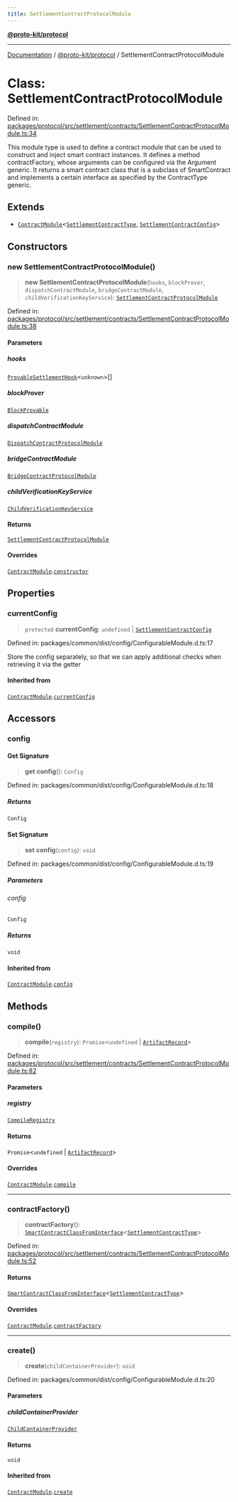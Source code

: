 ```yaml
---
title: SettlementContractProtocolModule
---
```


[**@proto-kit/protocol**](../README.md)

***

[Documentation](../../../README.md) / [@proto-kit/protocol](../README.md) / SettlementContractProtocolModule

# Class: SettlementContractProtocolModule

Defined in: [packages/protocol/src/settlement/contracts/SettlementContractProtocolModule.ts:34](https://github.com/proto-kit/framework/blob/b953c754e500c62f01fbbd6d09adfb2f5577269d/packages/protocol/src/settlement/contracts/SettlementContractProtocolModule.ts#L34)

This module type is used to define a contract module that can be used to
construct and inject smart contract instances.
It defines a method contractFactory, whose arguments can be configured via
the Argument generic. It returns a smart contract class that is a subclass
of SmartContract and implements a certain interface as specified by the
ContractType generic.

## Extends

- [`ContractModule`](ContractModule.md)\<[`SettlementContractType`](../interfaces/SettlementContractType.md), [`SettlementContractConfig`](../type-aliases/SettlementContractConfig.md)\>

## Constructors

### new SettlementContractProtocolModule()

> **new SettlementContractProtocolModule**(`hooks`, `blockProver`, `dispatchContractModule`, `bridgeContractModule`, `childVerificationKeyService`): [`SettlementContractProtocolModule`](SettlementContractProtocolModule.md)

Defined in: [packages/protocol/src/settlement/contracts/SettlementContractProtocolModule.ts:38](https://github.com/proto-kit/framework/blob/b953c754e500c62f01fbbd6d09adfb2f5577269d/packages/protocol/src/settlement/contracts/SettlementContractProtocolModule.ts#L38)

#### Parameters

##### hooks

[`ProvableSettlementHook`](ProvableSettlementHook.md)\<`unknown`\>[]

##### blockProver

[`BlockProvable`](../interfaces/BlockProvable.md)

##### dispatchContractModule

[`DispatchContractProtocolModule`](DispatchContractProtocolModule.md)

##### bridgeContractModule

[`BridgeContractProtocolModule`](BridgeContractProtocolModule.md)

##### childVerificationKeyService

[`ChildVerificationKeyService`](../../common/classes/ChildVerificationKeyService.md)

#### Returns

[`SettlementContractProtocolModule`](SettlementContractProtocolModule.md)

#### Overrides

[`ContractModule`](ContractModule.md).[`constructor`](ContractModule.md#constructors)

## Properties

### currentConfig

> `protected` **currentConfig**: `undefined` \| [`SettlementContractConfig`](../type-aliases/SettlementContractConfig.md)

Defined in: packages/common/dist/config/ConfigurableModule.d.ts:17

Store the config separately, so that we can apply additional
checks when retrieving it via the getter

#### Inherited from

[`ContractModule`](ContractModule.md).[`currentConfig`](ContractModule.md#currentconfig)

## Accessors

### config

#### Get Signature

> **get** **config**(): `Config`

Defined in: packages/common/dist/config/ConfigurableModule.d.ts:18

##### Returns

`Config`

#### Set Signature

> **set** **config**(`config`): `void`

Defined in: packages/common/dist/config/ConfigurableModule.d.ts:19

##### Parameters

###### config

`Config`

##### Returns

`void`

#### Inherited from

[`ContractModule`](ContractModule.md).[`config`](ContractModule.md#config)

## Methods

### compile()

> **compile**(`registry`): `Promise`\<`undefined` \| [`ArtifactRecord`](../../common/type-aliases/ArtifactRecord.md)\>

Defined in: [packages/protocol/src/settlement/contracts/SettlementContractProtocolModule.ts:82](https://github.com/proto-kit/framework/blob/b953c754e500c62f01fbbd6d09adfb2f5577269d/packages/protocol/src/settlement/contracts/SettlementContractProtocolModule.ts#L82)

#### Parameters

##### registry

[`CompileRegistry`](../../common/classes/CompileRegistry.md)

#### Returns

`Promise`\<`undefined` \| [`ArtifactRecord`](../../common/type-aliases/ArtifactRecord.md)\>

#### Overrides

[`ContractModule`](ContractModule.md).[`compile`](ContractModule.md#compile)

***

### contractFactory()

> **contractFactory**(): [`SmartContractClassFromInterface`](../type-aliases/SmartContractClassFromInterface.md)\<[`SettlementContractType`](../interfaces/SettlementContractType.md)\>

Defined in: [packages/protocol/src/settlement/contracts/SettlementContractProtocolModule.ts:52](https://github.com/proto-kit/framework/blob/b953c754e500c62f01fbbd6d09adfb2f5577269d/packages/protocol/src/settlement/contracts/SettlementContractProtocolModule.ts#L52)

#### Returns

[`SmartContractClassFromInterface`](../type-aliases/SmartContractClassFromInterface.md)\<[`SettlementContractType`](../interfaces/SettlementContractType.md)\>

#### Overrides

[`ContractModule`](ContractModule.md).[`contractFactory`](ContractModule.md#contractfactory)

***

### create()

> **create**(`childContainerProvider`): `void`

Defined in: packages/common/dist/config/ConfigurableModule.d.ts:20

#### Parameters

##### childContainerProvider

[`ChildContainerProvider`](../../common/interfaces/ChildContainerProvider.md)

#### Returns

`void`

#### Inherited from

[`ContractModule`](ContractModule.md).[`create`](ContractModule.md#create)
